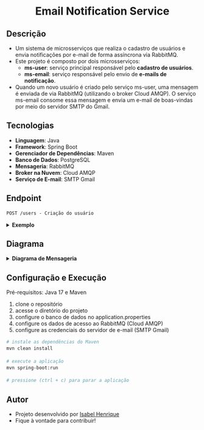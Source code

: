 <h1 align="center">
  Email Notification Service
</h1>

## Descrição

- Um sistema de microsserviços que realiza o cadastro de usuários e envia notificações por e-mail de forma assíncrona via RabbitMQ.
- Este projeto é composto por dois microsserviços:
  - **ms-user**: serviço principal responsável pelo **cadastro de usuários**. 
  - **ms-email**: serviço responsável pelo envio de **e-mails de notificação**.
- Quando um novo usuário é criado pelo serviço ms-user, uma mensagem é enviada de via RabbitMQ (utilizando o broker Cloud AMQP). O serviço ms-email consome essa mensagem e envia um e-mail de boas-vindas por meio do servidor SMTP do Gmail.

## Tecnologias
- **Linguagem**: Java
- **Framework**: Spring Boot
- **Gerenciador de Dependências**: Maven
- **Banco de Dados**: PostgreSQL
- **Mensageria**: RabbitMQ
- **Broker na Nuvem**: Cloud AMQP
- **Serviço de E-mail**: SMTP Gmail

## Endpoint
```markdown
POST /users - Criação do usuário
```
<details>
    <summary><b>Exemplo</b></summary>
    <img src="assets/endpoint-exemplo.png" alt="Imagem do Endpoint">
</details>

## Diagrama
<details>
    <summary><b>Diagrama de Mensageria</b></summary>
    <img src="assets/diagrama-de-mensageria.png" alt="Diagrama de Mensageria">
</details>

## Configuração e Execução
Pré-requisitos: Java 17 e Maven

1. clone o repositório
2. acesse o diretório do projeto
3. configure o banco de dados no application.properties
4. configure os dados de acesso ao RabbitMQ (Cloud AMQP)
5. configure as credenciais do servidor de e-mail (SMTP Gmail)

```bash
# instale as dependências do Maven
mvn clean install

# execute a aplicação
mvn spring-boot:run

# pressione (ctrl + c) para parar a aplicação
```

## Autor

- Projeto desenvolvido por [Isabel Henrique](https://www.linkedin.com/in/isabel-henrique/)
- Fique à vontade para contribuir!